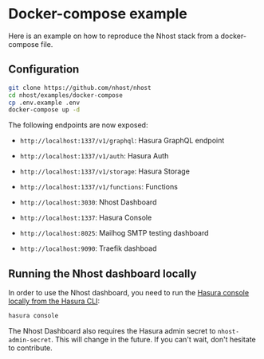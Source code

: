 # Docker-compose example

Here is an example on how to reproduce the Nhost stack from a docker-compose file.

## Configuration

```sh
git clone https://github.com/nhost/nhost
cd nhost/examples/docker-compose
cp .env.example .env
docker-compose up -d
```

The following endpoints are now exposed:

- `http://localhost:1337/v1/graphql`: Hasura GraphQL endpoint
- `http://localhost:1337/v1/auth`: Hasura Auth
- `http://localhost:1337/v1/storage`: Hasura Storage
- `http://localhost:1337/v1/functions`: Functions

- `http://localhost:3030`: Nhost Dashboard
- `http://localhost:1337`: Hasura Console
- `http://localhost:8025`: Mailhog SMTP testing dashboard
- `http://localhost:9090`: Traefik dashboad

## Running the Nhost dashboard locally

In order to use the Nhost dashboard, you need to run the [Hasura console locally from the Hasura CLI](https://hasura.io/docs/latest/hasura-cli/commands/hasura_console/):

```sh
hasura console
```

The Nhost Dashboard also requires the Hasura admin secret to `nhost-admin-secret`. This will change in the future. If you can't wait, don't hesitate to contribute.
